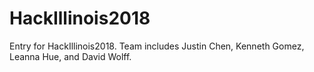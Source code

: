 # HackIllinois2018
Entry for HackIllinois2018. Team includes Justin Chen, Kenneth Gomez, Leanna Hue, and David Wolff.
